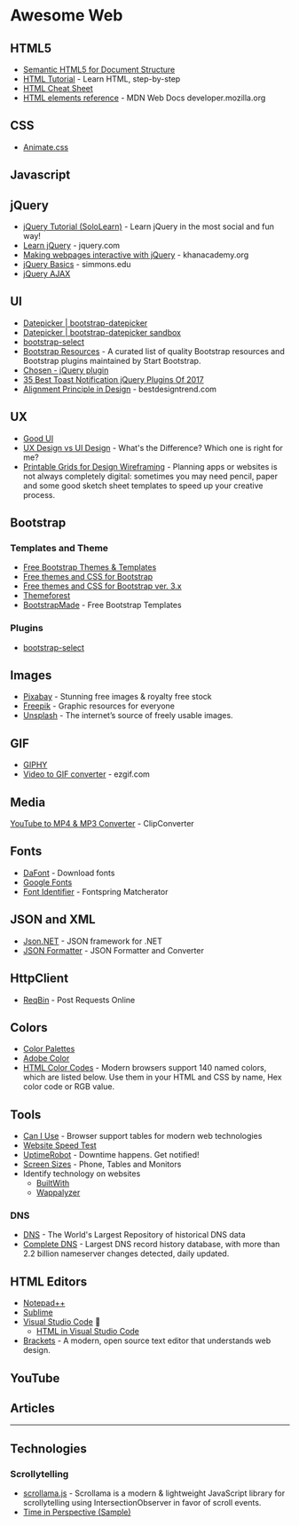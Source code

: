 # Awesome Web

## HTML5
* [Semantic HTML5 for Document Structure](https://www.semrush.com/blog/semantic-html5-guide)
* [HTML Tutorial](https://websitesetup.org/html-tutorial-beginners/) - Learn HTML, step-by-step
* [HTML Cheat Sheet](https://websitesetup.org/html5-cheat-sheet/)
* [HTML elements reference](https://developer.mozilla.org/en-US/docs/Web/HTML/Element/a) - MDN Web Docs developer.mozilla.org

## CSS
* [Animate.css](https://daneden.github.io/animate.css/)

## Javascript

## jQuery
* [jQuery Tutorial (SoloLearn)](https://www.sololearn.com/Course/jQuery/) - Learn jQuery in the most social and fun way!
* [Learn jQuery](https://learn.jquery.com/) - jquery.com
* [Making webpages interactive with jQuery](https://www.khanacademy.org/computing/computer-programming/html-js-jquery) - khanacademy.org
* [jQuery Basics](http://web.simmons.edu/~grovesd/comm328/modules/javascript/basics) - simmons.edu
* [jQuery AJAX](http://api.jquery.com/jquery.ajax)

## UI
* [Datepicker | bootstrap-datepicker](https://bootstrap-datepicker.readthedocs.io/)
* [Datepicker | bootstrap-datepicker sandbox](https://uxsolutions.github.io/bootstrap-datepicker/?#sandbox)
* [bootstrap-select](https://developer.snapappointments.com/bootstrap-select)
* [Bootstrap Resources](https://startbootstrap.com/bootstrap-resources) - A curated list of quality Bootstrap resources and Bootstrap plugins maintained by Start Bootstrap.
* [Chosen - jQuery plugin](https://harvesthq.github.io/chosen)
* [35 Best Toast Notification jQuery Plugins Of 2017](https://www.jqueryscript.net/blog/Best-Toast-Notification-jQuery-Plugins.html)
* [Alignment Principle in Design](https://bestdesigntrend.com/alignment-principle-design/) - bestdesigntrend.com

## UX
* [Good UI](http://www.goodui.org)
* [UX Design vs UI Design](https://www.youtube.com/watch?v=RtPnVtXw6HU) - What's the Difference? Which one is right for me?
* [Printable Grids for Design Wireframing](https://sneakpeekit.com/) - Planning apps or websites is not always completely digital: sometimes you may need pencil, paper and some good sketch sheet templates to speed up your creative process.

## Bootstrap
### Templates and Theme
* [Free Bootstrap Themes & Templates](https://startbootstrap.com/)
* [Free themes and CSS for Bootstrap](https://bootswatch.com/)
* [Free themes and CSS for Bootstrap ver. 3.x](https://bootswatch.com/3/)
* [Themeforest](https://themeforest.net/)
* [BootstrapMade](https://bootstrapmade.com/) - Free Bootstrap Templates

### Plugins
* [bootstrap-select](https://developer.snapappointments.com/bootstrap-select/)

## Images
* [Pixabay](https://pixabay.com) - Stunning free images & royalty free stock
* [Freepik](https://www.freepik.com/) - Graphic resources for everyone
* [Unsplash](https://unsplash.com/) - The internet’s source of freely usable images.

## GIF
* [GIPHY](https://giphy.com/)
* [Video to GIF converter](https://ezgif.com/video-to-gif) - ezgif.com

## Media
[YouTube to MP4 & MP3 Converter](https://www.clipconverter.cc/) - ClipConverter

## Fonts
* [DaFont](https://www.dafont.com/) - Download fonts
* [Google Fonts](https://fonts.google.com/)
* [Font Identifier](https://www.fontsquirrel.com/matcherator) - Fontspring Matcherator

## JSON and XML
* [Json.NET](https://www.newtonsoft.com) - JSON framework for .NET
* [JSON Formatter](https://jsonformatter.org) - JSON Formatter and Converter

## HttpClient
* [ReqBin](https://reqbin.com/) - Post Requests Online

## Colors
* [Color Palettes](https://www.astellescolors.com/)
* [Adobe Color](https://color.adobe.com/)
* [HTML Color Codes](https://htmlcolorcodes.com/color-names/) - Modern browsers support 140 named colors, which are listed below. Use them in your HTML and CSS by name, Hex color code or RGB value.

## Tools
* [Can I Use](https://caniuse.com) - Browser support tables for modern web technologies
* [Website Speed Test](https://tools.pingdom.com)
* [UptimeRobot](https://uptimerobot.com/pricing/) - Downtime happens. Get notified!
* [Screen Sizes](http://screensiz.es/phone) - Phone, Tables and Monitors
* Identify technology on websites 
    * [BuiltWith](https://builtwith.com/)
    * [Wappalyzer](https://www.wappalyzer.com/)
### DNS
* [DNS](https://securitytrails.com/dns-trails) - The World's Largest Repository of historical DNS data
* [Complete DNS](https://completedns.com/dns-history/) - Largest DNS record history database, with more than 2.2 billion nameserver changes detected, daily updated. 

## HTML Editors
* [Notepad++](https://notepad-plus-plus.org/)
* [Sublime](https://www.sublimetext.com/)
* [Visual Studio Code](https://code.visualstudio.com/) 🌟
    * [HTML in Visual Studio Code](https://code.visualstudio.com/docs/languages/html)
* [Brackets](http://brackets.io/) - A modern, open source text editor that understands web design.
   
## YouTube

## Articles

----

## Technologies
### Scrollytelling
* [scrollama.js](https://russellgoldenberg.github.io/scrollama/basic/) - Scrollama is a modern & lightweight JavaScript library for scrollytelling using IntersectionObserver in favor of scroll events.
* [Time in Perspective (Sample)](https://wfs2.webflow.io/time-in-perspective)
